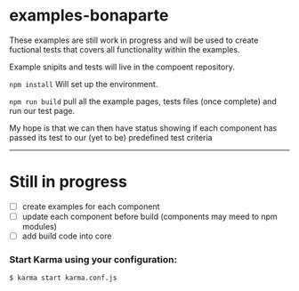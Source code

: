 # examples-bonaparte

These examples are still work in progress and will be used to create fuctional tests that covers all functionality within the examples.

Example snipits and tests will live in the compoent repository.

```npm install``` Will set up the environment.

```npm run build``` pull all the example pages, tests files (once complete) and run our test page.

My hope is that we can then have status showing if each component has passed its test to our (yet to be) predefined test criteria 


------
# Still in progress 

- [ ] create examples for each component 
- [ ] update each component before build (components may meed to npm modules)
- [ ] add build code into core 

### Start Karma using your configuration:
```$ karma start karma.conf.js```
